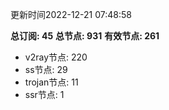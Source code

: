 更新时间2022-12-21 07:48:58

**总订阅: 45**
**总节点: 931**
**有效节点: 261**
- v2ray节点: 220
- ss节点: 29
- trojan节点: 11
- ssr节点: 1
